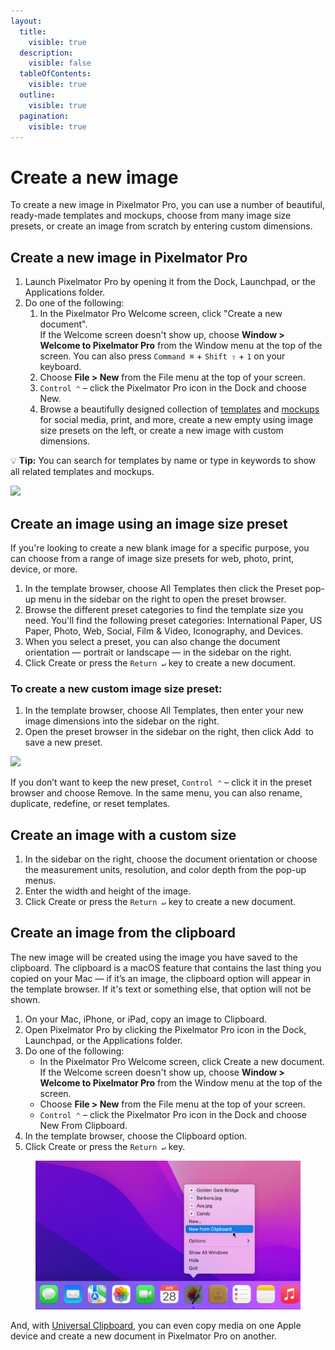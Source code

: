```yaml
---
layout:
  title:
    visible: true
  description:
    visible: false
  tableOfContents:
    visible: true
  outline:
    visible: true
  pagination:
    visible: true
---
```


# Create a new image

To create a new image in Pixelmator Pro, you can use a number of beautiful, ready-made templates and mockups, choose from many image size presets, or create an image from scratch by entering custom dimensions.

## Create a new image in Pixelmator Pro

1. Launch Pixelmator Pro by opening it from the Dock, Launchpad, or the Applications folder.
2. Do one of the following:
   1. In the Pixelmator Pro Welcome screen, click "Create a new document".\
      If the Welcome screen doesn't show up, choose **Window > Welcome to Pixelmator Pro** from the Window menu at the top of the screen. You can also press `Command ⌘` + `Shift ⇧` + `1` on your keyboard.
   2. Choose **File > New** from the File menu at the top of your screen.
   3. `Control ⌃` – click the Pixelmator Pro icon in the Dock and choose New.
   4. Browse a beautifully designed collection of [templates](working-with-templates.md) and [mockups](working-with-mockups.md) for social media, print, and more, create a new empty using image size presets on the left, or create a new image with custom dimensions.

:bulb: **Tip:** You can search for templates by name or type in keywords to show all related templates and mockups.

![](https://help.pixelmator.com/pixelmator-pro/3.5/assets/English/1663831586000.jpeg)

## Create an image using an image size preset

If you're looking to create a new blank image for a specific purpose, you can choose from a range of image size presets for web, photo, print, device, or more.

1. In the template browser, choose All Templates then click the Preset pop-up menu in the sidebar on the right to open the preset browser.
2. Browse the different preset categories to find the template size you need. You'll find the following preset categories: International Paper, US Paper, Photo, Web, Social, Film & Video, Iconography, and Devices.
3. When you select a preset, you can also change the document orientation — portrait or landscape — in the sidebar on the right.
4. Click Create or press the `Return ↵` key to create a new document.

### To create a new custom image size preset:

1. In the template browser, choose All Templates, then enter your new image dimensions into the sidebar on the right.
2. Open the preset browser in the sidebar on the right, then click Add <img src="https://help.pixelmator.com/pixelmator-pro/3.5/assets/English/1579274394000.png" alt="" data-size="line"> to save a new preset.

![](https://help.pixelmator.com/pixelmator-pro/3.5/assets/English/1663831087000.jpeg)

If you don’t want to keep the new preset, `Control ⌃` – click it in the preset browser and choose Remove. In the same menu, you can also rename, duplicate, redefine, or reset templates.

## Create an image with a custom size

1. In the sidebar on the right, choose the document orientation or choose the measurement units, resolution, and color depth from the pop-up menus.
2. Enter the width and height of the image.
3. Click Create or press the `Return ↵` key to create a new document.

## Create an image from the clipboard

The new image will be created using the image you have saved to the clipboard. The clipboard is a macOS feature that contains the last thing you copied on your Mac — if it’s an image, the clipboard option will appear in the template browser. If it's text or something else, that option will not be shown.

1. On your Mac, iPhone, or iPad, copy an image to Clipboard.
2. Open Pixelmator Pro by clicking the Pixelmator Pro icon in the Dock, Launchpad, or the Applications folder.
3. Do one of the following:
   * In the Pixelmator Pro Welcome screen, click Create a new document. If the Welcome screen doesn't show up, choose **Window > Welcome to Pixelmator Pro** from the Window menu at the top of the screen.
   * Choose **File > New** from the File menu at the top of your screen.
   * `Control ⌃` – click the Pixelmator Pro icon in the Dock and choose New From Clipboard.
4. In the template browser, choose the Clipboard option.
5. Click Create or press the `Return ↵` key.

<figure><img src="../.gitbook/assets/image (7).png" alt=""><figcaption></figcaption></figure>

And, with [Universal Clipboard](https://support.apple.com/en-lamr/102430), you can even copy media on one Apple device and create a new document in Pixelmator Pro on another.

